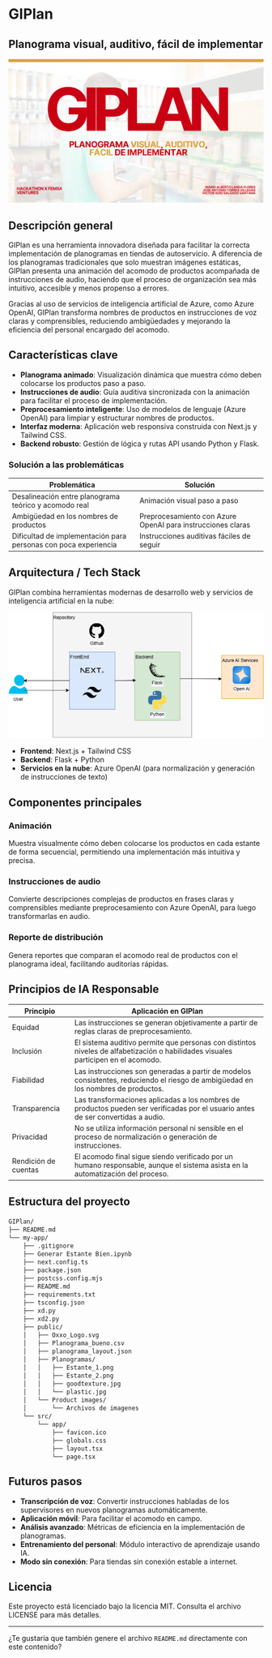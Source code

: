 # GIPlan
## Planograma visual, auditivo, fácil de implementar

![Presentando GIPlan](assets/GIPLANPortada.png)

## Descripción general

GIPlan es una herramienta innovadora diseñada para facilitar la correcta implementación de planogramas en tiendas de autoservicio. A diferencia de los planogramas tradicionales que solo muestran imágenes estáticas, GIPlan presenta una animación del acomodo de productos acompañada de instrucciones de audio, haciendo que el proceso de organización sea más intuitivo, accesible y menos propenso a errores.

Gracias al uso de servicios de inteligencia artificial de Azure, como Azure OpenAI, GIPlan transforma nombres de productos en instrucciones de voz claras y comprensibles, reduciendo ambigüedades y mejorando la eficiencia del personal encargado del acomodo.

## Características clave

* **Planograma animado**: Visualización dinámica que muestra cómo deben colocarse los productos paso a paso.
* **Instrucciones de audio**: Guía auditiva sincronizada con la animación para facilitar el proceso de implementación.
* **Preprocesamiento inteligente**: Uso de modelos de lenguaje (Azure OpenAI) para limpiar y estructurar nombres de productos.
* **Interfaz moderna**: Aplicación web responsiva construida con Next.js y Tailwind CSS.
* **Backend robusto**: Gestión de lógica y rutas API usando Python y Flask.

### Solución a las problemáticas

| **Problemática**                                                | **Solución**                                                |
| --------------------------------------------------------------- | ----------------------------------------------------------- |
| Desalineación entre planograma teórico y acomodo real           | Animación visual paso a paso                                |
| Ambigüedad en los nombres de productos                          | Preprocesamiento con Azure OpenAI para instrucciones claras |
| Dificultad de implementación para personas con poca experiencia | Instrucciones auditivas fáciles de seguir                   |

## Arquitectura / Tech Stack

GIPlan combina herramientas modernas de desarrollo web y servicios de inteligencia artificial en la nube:

![Arquitectura GIPlan](assets/ArquitecturaGIPlan.png)

* **Frontend**: Next.js + Tailwind CSS
* **Backend**: Flask + Python
* **Servicios en la nube**: Azure OpenAI (para normalización y generación de instrucciones de texto)

## Componentes principales

### Animación

Muestra visualmente cómo deben colocarse los productos en cada estante de forma secuencial, permitiendo una implementación más intuitiva y precisa.

### Instrucciones de audio

Convierte descripciones complejas de productos en frases claras y comprensibles mediante preprocesamiento con Azure OpenAI, para luego transformarlas en audio.

### Reporte de distribución

Genera reportes que comparan el acomodo real de productos con el planograma ideal, facilitando auditorías rápidas.

## Principios de IA Responsable

| **Principio**        | **Aplicación en GIPlan**                                                                                                          |
| -------------------- | --------------------------------------------------------------------------------------------------------------------------------- |
| Equidad              | Las instrucciones se generan objetivamente a partir de reglas claras de preprocesamiento.                                         |
| Inclusión            | El sistema auditivo permite que personas con distintos niveles de alfabetización o habilidades visuales participen en el acomodo. |
| Fiabilidad           | Las instrucciones son generadas a partir de modelos consistentes, reduciendo el riesgo de ambigüedad en los nombres de productos. |
| Transparencia        | Las transformaciones aplicadas a los nombres de productos pueden ser verificadas por el usuario antes de ser convertidas a audio. |
| Privacidad           | No se utiliza información personal ni sensible en el proceso de normalización o generación de instrucciones.                      |
| Rendición de cuentas | El acomodo final sigue siendo verificado por un humano responsable, aunque el sistema asista en la automatización del proceso.    |

## Estructura del proyecto

```
GIPlan/
├── README.md
└── my-app/
    ├── .gitignore
    ├── Generar Estante Bien.ipynb
    ├── next.config.ts
    ├── package.json
    ├── postcss.config.mjs
    ├── README.md
    ├── requirements.txt
    ├── tsconfig.json
    ├── xd.py
    ├── xd2.py
    ├── public/
    │   ├── Oxxo_Logo.svg
    │   ├── Planograma_bueno.csv
    │   ├── planograma_layout.json
    │   ├── Planogramas/
    │   │   ├── Estante_1.png
    │   │   ├── Estante_2.png
    │   │   ├── goodtexture.jpg
    │   │   └── plastic.jpg
    │   └── Product images/
    │       └── Archivos de imagenes
    └── src/
        └── app/
            ├── favicon.ico
            ├── globals.css
            ├── layout.tsx
            └── page.tsx
```

## Futuros pasos

* **Transcripción de voz**: Convertir instrucciones habladas de los supervisores en nuevos planogramas automáticamente.
* **Aplicación móvil**: Para facilitar el acomodo en campo.
* **Análisis avanzado**: Métricas de eficiencia en la implementación de planogramas.
* **Entrenamiento del personal**: Módulo interactivo de aprendizaje usando IA.
* **Modo sin conexión**: Para tiendas sin conexión estable a internet.

## Licencia

Este proyecto está licenciado bajo la licencia MIT. Consulta el archivo LICENSE para más detalles.

---

¿Te gustaría que también genere el archivo `README.md` directamente con este contenido?

